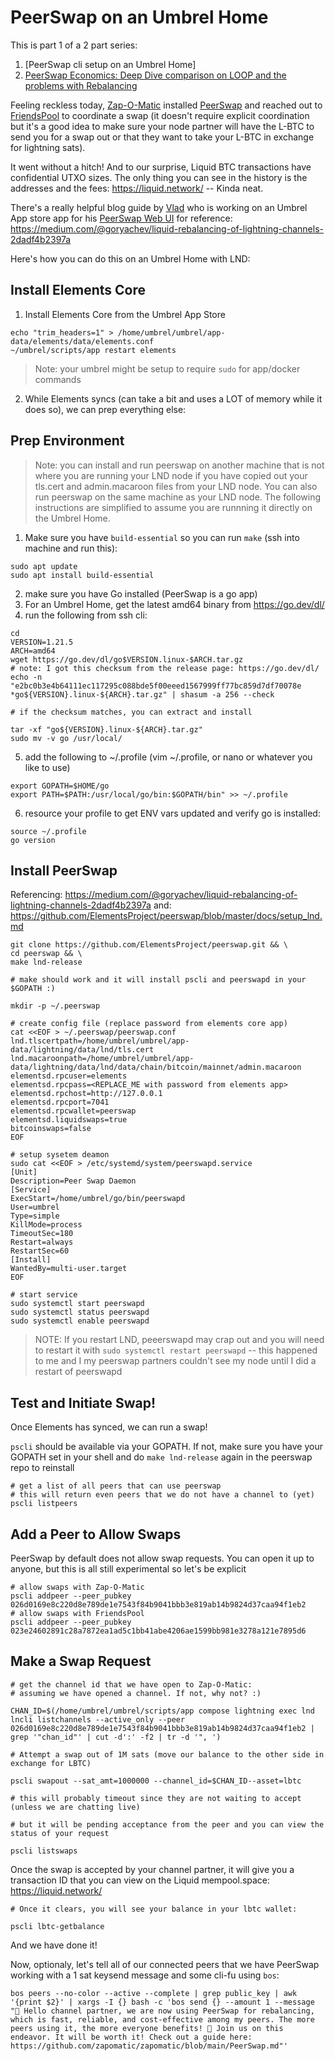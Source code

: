 # PeerSwap on an Umbrel Home

This is part 1 of a 2 part series:
1. [PeerSwap cli setup on an Umbrel Home]
2. [PeerSwap Economics: Deep Dive comparison on LOOP and the problems with Rebalancing](https://github.com/zapomatic/zapomatic/blob/main/PeerSwapEconomics.md) 

Feeling reckless today, [Zap-O-Matic](https://amboss.space/node/026d0169e8c220d8e789de1e7543f84b9041bbb3e819ab14b9824d37caa94f1eb2) installed [PeerSwap](https://www.peerswap.dev/) and reached out to [FriendsPool](https://amboss.space/node/023e24602891c28a7872ea1ad5c1bb41abe4206ae1599bb981e3278a121e7895d6) to coordinate a swap (it doesn't require explicit coordination but it's a good idea to make sure your node partner will have the L-BTC to send you for a swap out or that they want to take your L-BTC in exchange for lightning sats).

It went without a hitch! And to our surprise, Liquid BTC transactions have confidential UTXO sizes. The only thing you can see in the history is the addresses and the fees: https://liquid.network/ -- Kinda neat.

There's a really helpful blog guide by [Vlad](https://github.com/Impa10r) who is working on an Umbrel App store app for his [PeerSwap Web UI](https://github.com/Impa10r/peerswap-web) for reference: https://medium.com/@goryachev/liquid-rebalancing-of-lightning-channels-2dadf4b2397a

Here's how you can do this on an Umbrel Home with LND:

## Install Elements Core

1. Install Elements Core from the Umbrel App Store

```
echo "trim_headers=1" > /home/umbrel/umbrel/app-data/elements/data/elements.conf
~/umbrel/scripts/app restart elements
```

> Note: your umbrel might be setup to require `sudo` for app/docker commands

2. While Elements syncs (can take a bit and uses a LOT of memory while it does so), we can prep everything else:

## Prep Environment

> Note: you can install and run peerswap on another machine that is not where you are running your LND node if you have copied out your tls.cert and admin.macaroon files from your LND node. You can also run peerswap on the same machine as your LND node. The following instructions are simplified to assume you are runnning it directly on the Umbrel Home.

1. Make sure you have `build-essential` so you can run `make` (ssh into machine and run this):

```
sudo apt update
sudo apt install build-essential
```

2. make sure you have Go installed (PeerSwap is a go app)
3. For an Umbrel Home, get the latest amd64 binary from https://go.dev/dl/
4. run the following from ssh cli:

```
cd
VERSION=1.21.5
ARCH=amd64
wget https://go.dev/dl/go$VERSION.linux-$ARCH.tar.gz
# note: I got this checksum from the release page: https://go.dev/dl/
echo -n "e2bc0b3e4b64111ec117295c088bde5f00eeed1567999ff77bc859d7df70078e *go${VERSION}.linux-${ARCH}.tar.gz" | shasum -a 256 --check

# if the checksum matches, you can extract and install

tar -xf "go${VERSION}.linux-${ARCH}.tar.gz"
sudo mv -v go /usr/local/
```

5. add the following to ~/.profile (vim ~/.profile, or nano or whatever you like to use)

```
export GOPATH=$HOME/go
export PATH=$PATH:/usr/local/go/bin:$GOPATH/bin" >> ~/.profile
```

6. resource your profile to get ENV vars updated and verify go is installed:

```
source ~/.profile
go version
```

## Install PeerSwap

Referencing: https://medium.com/@goryachev/liquid-rebalancing-of-lightning-channels-2dadf4b2397a
and: https://github.com/ElementsProject/peerswap/blob/master/docs/setup_lnd.md

```
git clone https://github.com/ElementsProject/peerswap.git && \
cd peerswap && \
make lnd-release

# make should work and it will install pscli and peerswapd in your $GOPATH :)

mkdir -p ~/.peerswap

# create config file (replace password from elements core app)
cat <<EOF > ~/.peerswap/peerswap.conf
lnd.tlscertpath=/home/umbrel/umbrel/app-data/lightning/data/lnd/tls.cert
lnd.macaroonpath=/home/umbrel/umbrel/app-data/lightning/data/lnd/data/chain/bitcoin/mainnet/admin.macaroon
elementsd.rpcuser=elements
elementsd.rpcpass=<REPLACE_ME with password from elements app>
elementsd.rpchost=http://127.0.0.1
elementsd.rpcport=7041
elementsd.rpcwallet=peerswap
elementsd.liquidswaps=true
bitcoinswaps=false
EOF

# setup sysetem deamon
sudo cat <<EOF > /etc/systemd/system/peerswapd.service
[Unit]
Description=Peer Swap Daemon
[Service]
ExecStart=/home/umbrel/go/bin/peerswapd
User=umbrel
Type=simple
KillMode=process
TimeoutSec=180
Restart=always
RestartSec=60
[Install]
WantedBy=multi-user.target
EOF

# start service
sudo systemctl start peerswapd
sudo systemctl status peerswapd
sudo systemctl enable peerswapd
```

> NOTE: If you restart LND, peeerswapd may crap out and you will need to restart it with `sudo systemctl restart peerswapd` -- this happened to me and I my peerswap partners couldn't see my node until I did a restart of peerswapd

## Test and Initiate Swap!

Once Elements has synced, we can run a swap!

`pscli` should be available via your GOPATH. If not, make sure you have your GOPATH set in your shell and do `make lnd-release` again in the peerswap repo to reinstall

```
# get a list of all peers that can use peerswap
# this will return even peers that we do not have a channel to (yet)
pscli listpeers
```

## Add a Peer to Allow Swaps

PeerSwap by default does not allow swap requests. You can open it up to anyone, but this is all still experimental so let's be explicit

```
# allow swaps with Zap-O-Matic
pscli addpeer --peer_pubkey 026d0169e8c220d8e789de1e7543f84b9041bbb3e819ab14b9824d37caa94f1eb2
# allow swaps with FriendsPool
pscli addpeer --peer_pubkey 023e24602891c28a7872ea1ad5c1bb41abe4206ae1599bb981e3278a121e7895d6
```

## Make a Swap Request

```
# get the channel id that we have open to Zap-O-Matic:
# assuming we have opened a channel. If not, why not? :)

CHAN_ID=$(/home/umbrel/umbrel/scripts/app compose lightning exec lnd lncli listchannels --active_only --peer 026d0169e8c220d8e789de1e7543f84b9041bbb3e819ab14b9824d37caa94f1eb2 | grep '"chan_id"' | cut -d':' -f2 | tr -d '", ')

# Attempt a swap out of 1M sats (move our balance to the other side in exchange for LBTC)

pscli swapout --sat_amt=1000000 --channel_id=$CHAN_ID--asset=lbtc

# this will probably timeout since they are not waiting to accept (unless we are chatting live)

# but it will be pending acceptance from the peer and you can view the status of your request

pscli listswaps
```

Once the swap is accepted by your channel partner, it will give you a transaction ID that you can view on the Liquid mempool.space: https://liquid.network/

```
# Once it clears, you will see your balance in your lbtc wallet:

pscli lbtc-getbalance
```

And we have done it!

Now, optionaly, let's tell all of our connected peers that we have PeerSwap working with a 1 sat keysend message and some cli-fu using `bos`:

```
bos peers --no-color --active --complete | grep public_key | awk '{print $2}' | xargs -I {} bash -c 'bos send {} --amount 1 --message "📢 Hello channel partner, we are now using PeerSwap for rebalancing, which is fast, reliable, and cost-effective among my peers. The more peers using it, the more everyone benefits! 🤲 Join us on this endeavor. It will be worth it! Check out a guide here: https://github.com/zapomatic/zapomatic/blob/main/PeerSwap.md"'
```
